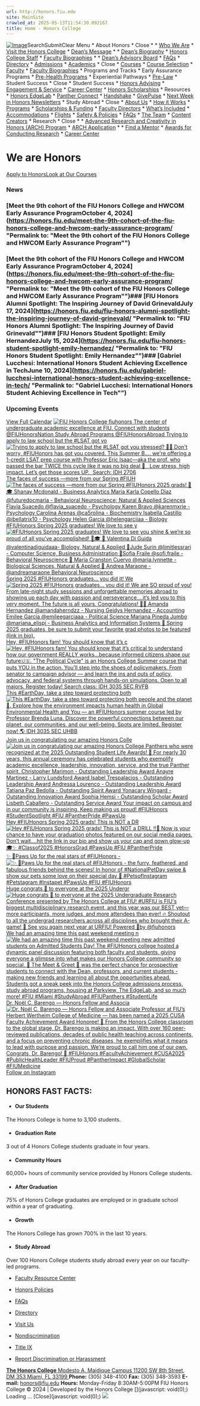 ```yaml
---
url: http://honors.fiu.edu
site: MainSite
crawled_at: 2025-05-13T11:54:30.092167
title: Home - Honors College
---
```


[![Image](https://honors.fiu.edu/wp-content/uploads/2018/10/fiu-hc-logo.png)](https://honors.fiu.edu/)[](http://www.facebook.com/fiuhonorscollege)[](https://www.instagram.com/fiuhonors/)[](https://www.youtube.com/user/fiuhonorscollege)SearchSubmitClear
Menu
    * About Honors
      * Close
      *         * [Who We Are](https://honors.fiu.edu/who-we-are/)
        * [Visit the Honors College](https://honors.fiu.edu/visit-the-honors-college/)
        * [Dean’s Message](https://honors.fiu.edu/about-honors/deans-welcome/)
      *         * [Dean’s Biography](https://honors.fiu.edu/deans-biography/)
        * [Honors College Staff](https://honors.fiu.edu/about-honors/honors-college-staff/)
        * [Faculty Biographies](https://honors.fiu.edu/student-success/faculty-biographies/)
      *         * [Dean’s Advisory Board](https://honors.fiu.edu/deans-advisory-board/)
        * [FAQs](https://honors.fiu.edu/faqs/)
        * [Directory](https://honors.fiu.edu/directory/)
    * [Admissions](https://honors.fiu.edu/admissions/)
    * [Academics](https://honors.fiu.edu/)
      * Close
      * [Courses](https://honors.fiu.edu/)
        * [Course Selection](https://honors.fiu.edu/academics/course-selection/)
      * [Faculty](https://honors.fiu.edu/)
        * [Faculty Biographies](https://honors.fiu.edu/student-success/faculty-biographies/)
      * Programs and Tracks
        * Early Assurance Programs
        * [Pre-Health Programs](https://honors.fiu.edu/prehealthprograms/)
        * Experiential Pathways
        * [Pre-Law](https://honors.fiu.edu/student-success/prelawpathway/)
    * Student Success
      * Close
      * Student Success
        * [Honors Advising](https://honors.fiu.edu/advising/)
        * [Engagement & Service](https://honors.fiu.edu/engagement-and-service/)
        * [Career Center](https://honors.fiu.edu/careercenter/)
        * [Honors Scholarships](https://honors.fiu.edu/honors-college-scholarships/)
      * Resources
        * [Honors EdgeLab](http://honorsedgelab.fiu.edu/)
        * [Panther Connect](https://fiu.campuslabs.com/engage)
        * [Handshake](https://fiu.joinhandshake.com/login)
        * [GivePulse](https://fiu.givepulse.com/group/221041-Florida-International-University)
        * [Next Week in Honors Newsletters](https://honors.fiu.edu/newsletters/)
    * Study Abroad
      * Close
      * [About Us](https://honors.fiu.edu/studyabroad/)
      * [How it Works](https://honors.fiu.edu/studyabroad/how-it-works/)
      * [Programs](https://honors.fiu.edu/studyabroad/programs/)
      * [Scholarships & Funding](https://honors.fiu.edu/studyabroad/scholarships-funding/)
      * [Faculty Directors](https://honors.fiu.edu/studyabroad/faculty-directors/)
      * [What’s Included](https://honors.fiu.edu/studyabroad/whats-included/)
      * [Accommodations](https://honors.fiu.edu/studyabroad/accommodations/)
      * [Flights](https://honors.fiu.edu/studyabroad/flights/)
      * [Safety & Policies](https://honors.fiu.edu/studyabroad/safety/)
      * [FAQs](https://honors.fiu.edu/studyabroad/faqs/)
      * [The Team](https://honors.fiu.edu/studyabroad/the-team/)
      * [Content Creators](https://honors.fiu.edu/studyabroad/content-creators/)
    * Research
      * Close
      *         * [Advanced Research and Creativity in Honors (ARCH) Program](https://honors.fiu.edu/arch/)
        * [ARCH Application](https://na3.docusign.net/Member/PowerFormSigning.aspx?PowerFormId=3f58cb9a-34d9-4a50-8acd-eda3a9f1ef1a&env=na3&acct=7bc0192a-2fcf-424b-ba3d-0b21bd198cce&v=2)
      *         * [Find a Mentor](https://honors.fiu.edu/research/researchaffiliates/)
        * [Awards for Conducting Research](http://honors.fiu.edu/research/research-scholarships-and-funding-opportunities/)
    * [Career Center](https://honors.fiu.edu/careercenter/)


# We are Honors
[Apply to Honors](https://honors.fiu.edu/admissions/apply-now)[Look at Our Courses](https://honors.fiu.edu/academics/course-selection/)
### News
### [Meet the 9th cohort of the FIU Honors College and HWCOM Early Assurance ProgramOctober 4, 2024](https://honors.fiu.edu/meet-the-9th-cohort-of-the-fiu-honors-college-and-hwcom-early-assurance-program/ "Permalink to: "Meet the 9th cohort of the FIU Honors College and HWCOM Early Assurance Program"")
### [Meet the 9th cohort of the FIU Honors College and HWCOM Early Assurance ProgramOctober 4, 2024](https://honors.fiu.edu/meet-the-9th-cohort-of-the-fiu-honors-college-and-hwcom-early-assurance-program/ "Permalink to: "Meet the 9th cohort of the FIU Honors College and HWCOM Early Assurance Program"")### [FIU Honors Alumni Spotlight: The Inspiring Journey of David GrinevaldJuly 17, 2024](https://honors.fiu.edu/fiu-honors-alumni-spotlight-the-inspiring-journey-of-david-grinevald/ "Permalink to: "FIU Honors Alumni Spotlight: The Inspiring Journey of David Grinevald"")### [FIU Honors Student Spotlight: Emily HernandezJuly 15, 2024](https://honors.fiu.edu/fiu-honors-student-spotlight-emily-hernandez/ "Permalink to: "FIU Honors Student Spotlight: Emily Hernandez"")### [Gabriel Lucchesi: International Honors Student Achieving Excellence in TechJune 10, 2024](https://honors.fiu.edu/gabriel-lucchesi-international-honors-student-achieving-excellence-in-tech/ "Permalink to: "Gabriel Lucchesi: International Honors Student Achieving Excellence in Tech"")
### Upcoming Events
[View Full Calendar](https://calendar.fiu.edu/department/honors_college)
[ ![FIU Honors College](https://honors.fiu.edu/wp-content/uploads/2022/07/honors.jpeg) fiuhonors The center of undergraduate academic excellence at FIU. Connect with students @FIUHonorsNation Study Abroad Programs @FIUHonorsAbroad ](https://www.instagram.com/fiuhonors/ "@fiuhonors")
[ Trying to apply to law school but the #LSAT got yo ![Trying to apply to law school but the #LSAT got you stressed? 😵‍💫
Don't worry, #FIUHonors has got you covered. This Summer B.... we're offering a 1-credit LSAT prep course with Professor Eric Isaac—aka the prof. who passed the bar TWICE this cycle like it was no big deal 👏  
Low stress, high impact. Let’s get those scores UP. 
Search: IDH 2706](https://honors.fiu.edu/wp-content/uploads/sb-instagram-feed-images/494637181_18500058973001147_383808445745930258_nthumb.webp) ](https://www.instagram.com/reel/DJRkK5muMoU/)
[ The faces of success —more from our Spring #FIUH ![The faces of success —more from our Spring #FIUHonors 2025 grads! 🌟🎓
Shanay Mcdonald - Business Analytics
Maria Karla Copello Diaz @futuredocmaria - Behavioral Neuroscience; Natural & Applied Sciences
Flavia Suacedo @flavia_suacedo - Psychology
Karen Bravo @karenmxrie - Psychology
Carolina Arenas @ca5rolina - Biochemistry
Isabella Castillo @ibellatrix10 - Psychology
Helen Garcia @helengarciiaa - Biology](https://honors.fiu.edu/wp-content/uploads/sb-instagram-feed-images/494637701_18499574440001147_3640816953856483045_nthumb.webp) ](https://www.instagram.com/p/DJCtJ_qNmSS/)
[ #FIUHonors Spring 2025 graduates! We love to see y ![#FIUHonors Spring 2025 graduates! We love to see you shine & we’re so proud of all you’ve accomplished! 💙🎓
📌 Valentina Di Guida @valentinadiguidaaa- Biology, Natural & Applied
📌Jude Surin @limitlessrari - Computer Science, Business Administration
📌Sofia Fraile @sofi.fraile - Behavioral Neuroscience
📌 Maria Cranston Cuervo @maria.lynnette - Biological Sciences, Natural & Applied
📌 Andrea Maraone - @andreamaraone Behavioral Neuroscience](https://honors.fiu.edu/wp-content/uploads/sb-instagram-feed-images/491467569_18499524874001147_5359288595412420473_nthumb.webp) ](https://www.instagram.com/p/DJCHllhPw4e/)
[ Spring 2025 #FIUHonors graduates… you did it! We ![Spring 2025 #FIUHonors graduates… you did it! We are SO proud of you! From late-night study sessions and unforgettable memories abroad to showing up each day with passion and perseverance....it’s led you to this very moment. The future is all yours. Congratulations! 🍾🎉
Amanda Hernandez @amandaherndzz - Nursing
Geidys Hernandez - Accounting
Emilee Garcia @emileegarciaaa - Political Science
Mariana Pineda Jumbo @mariana_elispj - Business Analytics and Information Systems
📸 Spring 2025 graduates, be sure to submit your favorite grad photos to be featured \(link in bio\).](https://honors.fiu.edu/wp-content/uploads/sb-instagram-feed-images/491452799_18499177825001147_8089116281246763564_nthumb.webp) ](https://www.instagram.com/p/DI9IrklpPw7/)
[ Hey, #FIUHonors fam! You should know that it’s c ![Hey, #FIUHonors fam! You should know that it’s critical to understand how our government REALLY works...because informed citizens shape our future🇺🇸.
"The Political Cycle" is an Honors College Summer course that puts YOU in the action.
You’ll step into the shoes of policymakers. From senator to campaign advisor — and learn the ins and outs of policy, advocacy, and federal systems through hands-on simulations.
Open to all majors. Register today!
Search class: IDH 3035 SEC RVFB](https://honors.fiu.edu/wp-content/uploads/sb-instagram-feed-images/491498980_18498802078001147_6500148601815138863_nthumb.webp) ](https://www.instagram.com/p/DI4TGt5T88G/)
[ This #EarthDay, take a step toward protecting both ![This #EarthDay, take a step toward protecting both people and the planet 🌱.
Explore how the environment impacts human health in Global Environmental Health and You — an #FIUHonors summer course led by Professor Brenda Luna. Discover the powerful connections between our planet, our communities, and our well-being.
Spots are limited. Register now! 
🌎 IDH 3035 SEC UHBB](https://honors.fiu.edu/wp-content/uploads/sb-instagram-feed-images/491446135_18498246592001147_4840781708693851202_nthumb.webp) ](https://www.instagram.com/p/DIv_KWONRIU/)
[ Join us in congratulating our amazing Honors Colle ![Join us in congratulating our amazing Honors College Panthers who were recognized at the 2025 Outstanding Student Life Awards! 💫
For nearly 30 years, this annual ceremony has celebrated students who exemplify academic excellence, leadership, innovation, service, and the true Panther spirit.
Christopher Marimon - Outstanding Leadership Award 
 Anayre Martinez - Larry Lundsford Award
Isabel Trespalacios - Outstanding Leadership Award
Andressa Lourenco - Outstanding Leadership Award
Tatiana Paz Bedolla - Outstanding Spirit Award
Yonacary Wingard - Outstanding Innovation Award
Sophia Hemsi - Outstanding Scholar Award
Lisbeth Caballero - Outstanding Service Award
Your impact on campus and in our community is inspiring. Keep making us proud!
#FIUHonors #StudentSpotlight #FIU #PantherPride #PawsUp](https://honors.fiu.edu/wp-content/uploads/sb-instagram-feed-images/489962664_18496830019001147_1875148483672768250_nthumb.webp) ](https://www.instagram.com/p/DIbfr_pxzx4/)
[ Hey #FIUHonors Spring 2025 grads! This is NOT a DR ![Hey #FIUHonors Spring 2025 grads! This is NOT a DRILL ‼️🚨 Now is your chance to have your graduation photos featured on our social media pages.
Don’t wait….hit the link in our bio and show us your cap and gown glow-up 🎓✨
#Classof2025 #HonorsGrad #PawsUp #FIU #PantherPride](https://honors.fiu.edu/wp-content/uploads/sb-instagram-feed-images/490194003_18496039306001147_7153322108985624337_nthumb.webp) ](https://www.instagram.com/p/DIWqgzzBGPA/)
[ ✨ 🐾Paws Up for the real stars of #FIUHonors - ![✨ 🐾Paws Up for the real stars of #FIUHonors - the furry, feathered, and fabulous friends behind the scenes! 
In honor of #NationalPetDay swipe & show our pets some love on their special day 🤩
#PetsofInstagram #Petstagram #Instapet #PawsUp #FIU #FIUHonors](https://honors.fiu.edu/wp-content/uploads/sb-instagram-feed-images/488890100_18495856795001147_6353867081562243563_nthumb.webp) ](https://www.instagram.com/p/DITjX0cuX1w/)
[ Huge congrats 🎉 to everyone at the 2025 Undergr ![Huge congrats 🎉 to everyone at the 2025 Undergraduate Research Conference presented by The Honors College at FIU!
#URFIU is FIU's biggest multidisciplinary research event, and this year was our BEST yet—more participants, more judges, and more attendees than ever! 🔥
Shoutout to all the undergrad researchers across all disciplines who brought their A-game! 🙌
See you again next year at URFIU!
Powered 🔌by @fiuhonors](https://honors.fiu.edu/wp-content/uploads/sb-instagram-feed-images/490214308_18496029940001147_9008641415307585533_nlow.webp) ](https://www.instagram.com/p/DIRuwpvz_A3/)
[ We had an amazing time this past weekend meeting n ![We had an amazing time this past weekend meeting new admitted students on Admitted Students Day!
The #FIUHonors college hosted a dynamic panel discussion featuring both faculty and students, giving everyone a glimpse into what makes our Honors College community so special. 🤩
The Meet & Greet 🤝 was the perfect chance for prospective students to connect with the Dean, professors, and current students - making new friends and learning all about the opportunities ahead.
Students got a sneak peek into the Honors College admissions process, study abroad programs, housing at Parkview, The EdgeLab, and so much more!
#FIU #Miami #StudyAbroad #FIUPanthers #StudentLife](https://honors.fiu.edu/wp-content/uploads/sb-instagram-feed-images/488969139_4032644537019001_2609428367073124355_nthumb.webp) ](https://www.instagram.com/reel/DIL0cVsi5ZQ/)
[ Dr. Noël C. Barengo — Honors Fellow and Associa ![Dr. Noël C. Barengo — Honors Fellow and Associate Professor at FIU’s Herbert Wertheim College of Medicine — has been named a 2025 CUSA Faculty Achievement Award Honoree! 🏅
From the Honors College classroom to the global stage, Dr. Barengo is making an impact. With over 160 peer-reviewed publications, decades of public health teaching across continents, and a focus on preventing chronic diseases, he exemplifies what it means to lead with purpose and passion.
We’re proud to call him one of our own. Congrats, Dr. Barengo! 🎉
#FIUHonors #FacultyAchievement #CUSA2025 #PublicHealthLeader #FIUProud #PantherImpact #GlobalScholar #FIUMedicine](https://honors.fiu.edu/wp-content/uploads/sb-instagram-feed-images/488417290_18494824975001147_942495778564858846_nthumb.webp) ](https://www.instagram.com/p/DICSBm0O9-c/)
[ Follow on Instagram ](https://www.instagram.com/fiuhonors/)
## HONORS FAST FACTS:
  * #### Our Students
The Honors College is home to 3,100 students.
  * #### Graduation Rate
3 out of 4 Honors College students graduate in four years.
  * #### Community Hours
60,000+ hours of community service provided by Honors College students.


  * #### After Graduation
75% of Honors College graduates are employed or in graduate school within a year of graduating.
  * #### Growth
The Honors College has grown 700% in the last 10 years.
  * #### Study Abroad
Over 100 Honors College students study abroad every year on our faculty-led programs.


  * [Faculty Resource Center](https://honors.fiu.edu/faculty-resource-center/)
  * [Honors Policies](https://honors.fiu.edu/advising/policies/)
  * [FAQs](https://honors.fiu.edu/faqs/)
  * [Directory](https://honors.fiu.edu/directory/)
  * [Visit Us](https://honors.fiu.edu/visit-the-honors-college/)


  * [Nondiscrimination](https://dei.fiu.edu/civil-rights-and-accessibility/harassment-and-discrimination/)
  * [Title IX](https://dei.fiu.edu/civil-rights-and-accessibility/sexual-misconduct-and-title-ix/)
  * [Report Discrimination or Harassment](https://report.fiu.edu/)


[ **The Honors College** Modesto A. Maidique Campus 11200 SW 8th Street, DM 353 Miami, FL 33199 ](https://honors.fiu.edu/visit-the-honors-college)
**Phone:** (305) 348-4100
**Fax:** (305) 348-3593
**E-mail:** honors@fiu.edu
**Hours:**
Monday-Friday 
8:30AM-5:00PM
[](http://www.facebook.com/fiuhonorscollege)
[](https://x.com/fiuhonors)
[](https://www.youtube.com/user/fiuhonorscollege)
[](https://www.instagram.com/fiuhonors/)
FIU Honors College © 2024 | Developed by the Honors College
[](javascript: void\(0\);)
Loading ...
[Close](javascript: void\(0\);)
![](https://honors.fiu.edu/wp-content/uploads/2024/05/53180604493_039c889f0e_o-3.jpg)
